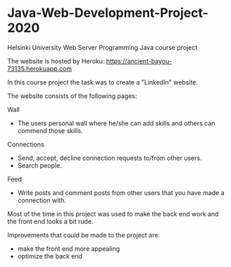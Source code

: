# Java-Web-Development-Project-2020
Helsinki University Web Server Programming Java course project

The website is hosted by Heroku: https://ancient-bayou-73135.herokuapp.com

In this course project the task was to create a "LinkedIn" website.

The website consists of the following pages:

Wall
  - The users personal wall where he/she can add skills
    and others can commend those skills.

Connections
  - Send, accept, decline connection requests to/from other users.
  - Search people.

Feed
  - Write posts and comment posts from other users that you have
    made a connection with.

Most of the time in this project was used to make the back end
work and the front end looks a bit rude.

Improvements that could be made to the project are:
  - make the front end more appealing
  - optimize the back end
